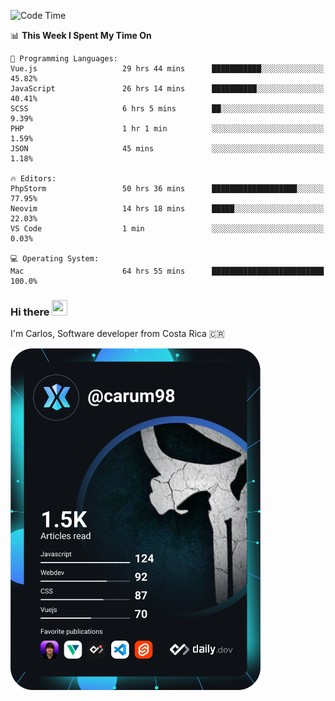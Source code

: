 
<!--START_SECTION:waka-->
![Code Time](http://img.shields.io/badge/Code%20Time-8%2C775%20hrs%209%20mins-blue)

📊 **This Week I Spent My Time On** 

```text
💬 Programming Languages: 
Vue.js                   29 hrs 44 mins      ███████████░░░░░░░░░░░░░░   45.82% 
JavaScript               26 hrs 14 mins      ██████████░░░░░░░░░░░░░░░   40.41% 
SCSS                     6 hrs 5 mins        ██░░░░░░░░░░░░░░░░░░░░░░░   9.39% 
PHP                      1 hr 1 min          ░░░░░░░░░░░░░░░░░░░░░░░░░   1.59% 
JSON                     45 mins             ░░░░░░░░░░░░░░░░░░░░░░░░░   1.18%

🔥 Editors: 
PhpStorm                 50 hrs 36 mins      ███████████████████░░░░░░   77.95% 
Neovim                   14 hrs 18 mins      █████░░░░░░░░░░░░░░░░░░░░   22.03% 
VS Code                  1 min               ░░░░░░░░░░░░░░░░░░░░░░░░░   0.03%

💻 Operating System: 
Mac                      64 hrs 55 mins      █████████████████████████   100.0%

```


<!--END_SECTION:waka-->

### Hi there <img src="https://media.giphy.com/media/hvRJCLFzcasrR4ia7z/giphy.gif" width="25px" height="25px">

I'm Carlos, Software developer from Costa Rica 🇨🇷

<a href="https://app.daily.dev/carum98"><img src="https://github.com/carum98/carum98/blob/main/devcard.svg" width="400" alt="Carlos Umaña Acevedo's Dev Card"/></a>
